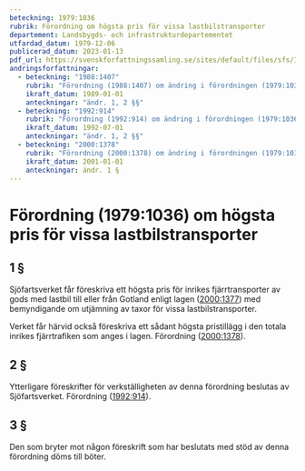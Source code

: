 ```yaml
---
beteckning: 1979:1036
rubrik: Förordning om högsta pris för vissa lastbilstransporter
departement: Landsbygds- och infrastrukturdepartementet
utfardad_datum: 1979-12-06
publicerad_datum: 2023-01-13
pdf_url: https://svenskforfattningssamling.se/sites/default/files/sfs/1979-12/SFS1979-1036.pdf
andringsforfattningar:
  - beteckning: "1988:1407"
    rubrik: "Förordning (1988:1407) om ändring i förordningen (1979:1036) om högsta pris för vissa lastbilstransporter"
    ikraft_datum: 1989-01-01
    anteckningar: "ändr. 1, 2 §§"
  - beteckning: "1992:914"
    rubrik: "Förordning (1992:914) om ändring i förordningen (1979:1036) om högsta pris för vissa lastbilstransporter"
    ikraft_datum: 1992-07-01
    anteckningar: "ändr. 1, 2 §§"
  - beteckning: "2000:1378"
    rubrik: "Förordning (2000:1378) om ändring i förordningen (1979:1036) om högsta pris för vissa lastbilstransporter"
    ikraft_datum: 2001-01-01
    anteckningar: ändr. 1 §
---
```


# Förordning (1979:1036) om högsta pris för vissa lastbilstransporter

## 1 §

Sjöfartsverket får föreskriva ett högsta pris för inrikes fjärrtransporter av gods med lastbil till eller från Gotland enligt lagen ([2000:1377](https://selex.se/eli/sfs/2000/1377)) med bemyndigande om utjämning av taxor för vissa lastbilstransporter.

Verket får härvid också föreskriva ett sådant högsta pristillägg i den totala inrikes fjärrtrafiken som anges i lagen. Förordning ([2000:1378](https://selex.se/eli/sfs/2000/1378)).

## 2 §

Ytterligare föreskrifter för verkställigheten av denna förordning beslutas av Sjöfartsverket. Förordning ([1992:914](https://selex.se/eli/sfs/1992/914)).

## 3 §

Den som bryter mot någon föreskrift som har beslutats med stöd av denna förordning döms till böter.